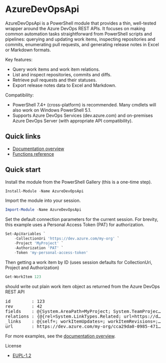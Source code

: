 # AzureDevOpsApi

AzureDevOpsApi is a PowerShell module that provides a thin, well-tested wrapper
around the Azure DevOps REST APIs. It focuses on making common automation tasks
straightforward from PowerShell scripts and pipelines: querying and updating
work items, inspecting repositories and commits, enumerating pull requests,
and generating release notes in Excel or Markdown formats.

Key features:

- Query work items and work item relations.
- List and inspect repositories, commits and diffs.
- Retrieve pull requests and their statuses.
- Export release notes data to Excel and Markdown.

Compatibility:

- PowerShell 7.4+ (cross-platform) is recommended. Many cmdlets will also work
on Windows PowerShell 5.1.
- Supports Azure DevOps Services (dev.azure.com) and on-premises Azure DevOps
Server (with appropriate API compatibility).

## Quick links

- [Documentation overview](./Docs/readme.md)
- [Functions reference](./Docs/functions/)

## Quick start

Install the module from the PowerShell Gallery (this is a one-time step).

```powershell
Install-Module -Name AzureDevOpsApi
```

Import the module into your session.

```powershell
Import-Module -Name AzureDevOpsApi
```

Set the default connection parameters for the current session. For brevity,
this example uses a Personal Access Token (PAT) for authorization.

```powershell
Set-ApiVariables `
    -CollectionUri 'https://dev.azure.com/my-org' `
    -Project 'MyProject' `
    -Authorization 'PAT' `
    -Token 'my-personal-access-token'
```

Then getting a work item by ID (uses session defaults for CollectionUri, Project and Authorization)

```powershell
Get-WorkItem 123
```

should write out plain work item object as returned from the Azure DevOps REST API

<pre style="white-space: pre; text-overflow: ellipsis; overflow: hidden;">
id        : 123
rev       : 42
fields    : @{System.AreaPath=MyProject; System.TeamProject=MyProject; System.IterationPath=MyProject;...}
relations : {@{rel=System.LinkTypes.Related; url=https://dev.azure.com/my-org/cca29da0-0985-4714-bf09-...}
_links    : @{self=; workItemUpdates=; workItemRevisions=; workItemComments=; html=; workItemType=; fi...}
url       : https://dev.azure.com/my-org/cca29da0-0985-4714-bf09-eed3dfc290ea/_apis/wit/workItems/123
</pre>

For more examples, see the [documentation overview](./Docs/readme.md).

License

- [EUPL-1.2](LICENSE.txt)
